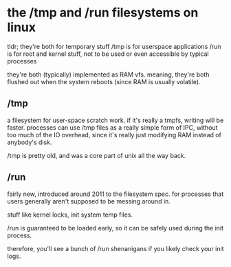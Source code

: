 # the /tmp and /run filesystems on linux

tldr;
they're both for temporary stuff
/tmp is for userspace applications
/run is for root and kernel stuff, not to be used
or even accessible by typical processes

they're both (typically) implemented as RAM vfs.
meaning, they're both flushed out when the system reboots
(since RAM is usually volatile).

## /tmp

a filesystem for user-space scratch work.
if it's really a tmpfs, writing will be faster.
processes can use /tmp files as a really simple form of IPC,
without too much of the IO overhead, since it's really just
modifying RAM instead of anybody's disk.

/tmp is pretty old, and was a core part of unix all the way back.

## /run

fairly new, introduced around 2011 to the filesystem spec.
for processes that users generally aren't supposed to be 
messing around in.

stuff like kernel locks, init system temp files.

/run is guaranteed to be loaded early, so it can be safely used
during the init process. 

therefore, you'll see a bunch of /run shenanigans if you likely check
your init logs.
